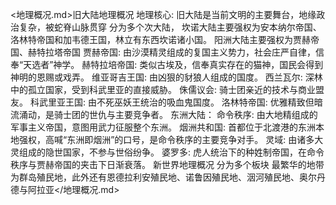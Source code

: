 <地理概况.md>旧大陆地理概况
  地理核心: 旧大陆是当前文明的主要舞台，地缘政治复杂，被蛇脊山脉贯穿
分为多个次大陆，
坎诺大陆主要强权为安本纳尔帝国、洛林特帝国和加韦德王国，林立有东西坎诺诸小国。
阳洲大陆主要强权为贾赫帝国、赫特拉塔帝国
贾赫帝国: 由沙漠精灵组成的复国主义势力，社会庄严自律，信奉“天选者”神学。
  赫特拉培帝国: 类似古埃及，信奉真实存在的猫神，国民会得到神明的恩赐或戏弄。
  维亚哥吉王国: 由凶狠的豺狼人组成的国度。
  西兰瓦尔: 深林中的孤立国家，受到科武里亚的直接威胁。
  侏儒议会: 骑士团亲近的技术与商业盟友。
  科武里亚王国: 由不死巫妖王统治的吸血鬼国度。
  洛林特帝国: 优雅精致但暗流涌动，是骑士团的世仇与主要竞争者。
东洲大陆：
命令秩序: 由大地精组成的军事主义帝国，意图用武力征服整个东洲。
  烟洲共和国: 首都位于北渡港的东洲本地强权，高喊“东洲即烟洲”的口号，是命令秩序的主要竞争对手。
  灵域: 由诸多大灵组成的隐世国家，不参与世俗纷争。
  婆罗多: 虎人统治下的种姓制帝国，在命令秩序与贾赫帝国的夹击下日渐衰落。
新世界地理概况
分为多个板块
最繁华的地带为群岛殖民地，此外还有恩德拉利安殖民地、诺鲁因殖民地、洇河殖民地、奥尔丹德与阿拉亚</地理概况.md>